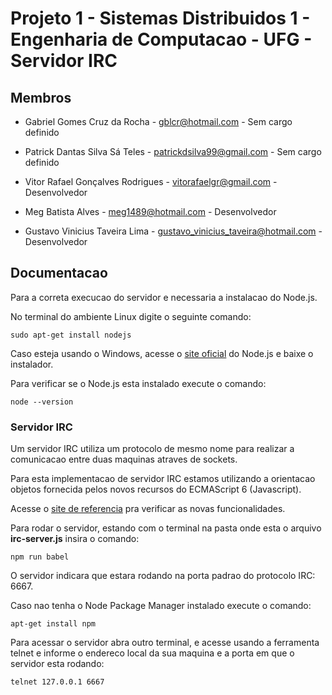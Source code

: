 # Projeto 1 - Sistemas Distribuidos 1 - Engenharia de Computacao - UFG - Servidor IRC

## Membros

* Gabriel Gomes Cruz da Rocha - gblcr@hotmail.com - Sem cargo definido

* Patrick Dantas Silva Sá Teles - patrickdsilva99@gmail.com - Sem cargo definido

* Vitor Rafael Gonçalves Rodrigues - vitorafaelgr@gmail.com - Desenvolvedor

* Meg Batista Alves - meg1489@hotmail.com - Desenvolvedor

* Gustavo Vinicius Taveira Lima - gustavo_vinicius_taveira@hotmail.com - Desenvolvedor

## Documentacao

Para a correta execucao do servidor e necessaria a instalacao do Node.js.

No terminal do ambiente Linux digite o seguinte comando:
```
sudo apt-get install nodejs
```
Caso esteja usando o Windows,  acesse o [site oficial](https://nodejs.org/en/) do Node.js e baixe o instalador.

Para verificar se o Node.js esta instalado execute o comando:
```
node --version
```
### Servidor IRC

Um servidor IRC utiliza um protocolo de mesmo nome para realizar
 a comunicacao entre duas maquinas atraves de sockets.

Para esta implementacao de servidor IRC estamos utilizando a orientacao objetos fornecida
pelos novos recursos do ECMAScript 6 (Javascript).

Acesse o [site de referencia](https://medium.com/@matheusml/o-guia-do-es6-tudo-que-voc%C3%AA-precisa-saber-8c287876325f) pra verificar as novas funcionalidades. 


 Para rodar o servidor, estando com o terminal na pasta onde esta o arquivo
 **irc-server.js** insira o comando:
 ```
 npm run babel
 ```
 O servidor indicara que estara rodando na porta padrao do protocolo IRC: 6667.

Caso nao tenha o Node Package Manager instalado execute o comando:
```
apt-get install npm
```

Para acessar o servidor abra outro terminal, e acesse usando a ferramenta telnet
e informe o endereco local da sua maquina e a porta em que o servidor esta rodando:
```
telnet 127.0.0.1 6667
```
